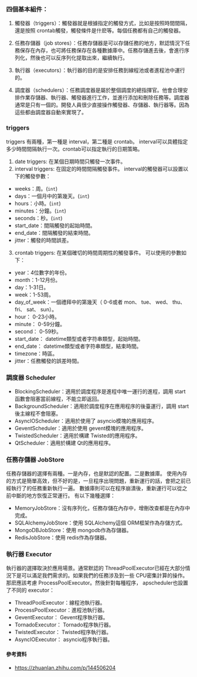 ### 四個基本組件：

1. 觸發器（triggers）：觸發器就是根據指定的觸發方式，比如是按照時間間隔，還是按照 crontab觸發，觸發條件是什麽等。每個任務都有自己的觸發器。

2. 任務存儲器（job stores）：任務存儲器是可以存儲任務的地方，默認情況下任務保存在內存，也可將任務保存在各種數據庫中。任務存儲進去後，會進行序列化，然後也可以反序列化提取出來，繼續執行。

3. 執行器（executors）：執行器的目的是安排任務到線程池或者進程池中運行的。

4. 調度器（schedulers）：任務調度器是屬於整個調度的總指揮官。他會合理安排作業存儲器、執行器、觸發器進行工作，並進行添加和刪除任務等。調度器通常是只有一個的。開發人員很少直接操作觸發器、存儲器、執行器等。因為這些都由調度器自動來實現了。


### triggers
triggers 有兩種，第一種是 interval，第二種是 crontab。
interval可以具體指定多少時間間隔執行一次。crontab可以指定執行的日期策略。

1. date triggers: 在某個日期時間只觸發一次事件。
2. interval triggers: 
在固定的時間間隔觸發事件。
interval的觸發器可以設置以下的觸發參數：

- weeks：周。(`int`)
- days：一個月中的第幾天。(`int`)
- hours：小時。(`int`)
- minutes：分鐘。(`int`)
- seconds：秒。(`int`)
- start_date：間隔觸發的起始時間。
- end_date：間隔觸發的結束時間。
- jitter：觸發的時間誤差。

3. crontab triggers:
在某個確切的時間周期性的觸發事件。
可以使用的參數如下：
- year：4位數字的年份。
- month：1-12月份。
- day：1-31日。
- week：1-53周。
- day_of_week：一個禮拜中的第幾天（ 0-6或者 mon、 tue、 wed、 thu、 fri、 sat、 sun）。
- hour： 0-23小時。
- minute： 0-59分鐘。
- second： 0-59秒。
- start_date： datetime類型或者字符串類型，起始時間。
- end_date： datetime類型或者字符串類型，結束時間。
- timezone：時區。
- jitter：任務觸發的誤差時間。

### 調度器 Scheduler
- BlockingScheduler：適用於調度程序是進程中唯一運行的進程，調用 start 函數會阻塞當前線程，不能立即返回。
- BackgroundScheduler：適用於調度程序在應用程序的後臺運行，調用 start 後主線程不會阻塞。
- AsyncIOScheduler：適用於使用了 asyncio模塊的應用程序。
- GeventScheduler：適用於使用 gevent模塊的應用程序。
- TwistedScheduler：適用於構建 Twisted的應用程序。
- QtScheduler：適用於構建 Qt的應用程序。

### 任務存儲器 JobStore
任務存儲器的選擇有兩種。一是內存，也是默認的配置。二是數據庫。
使用內存的方式是簡單高效，但不好的是，一旦程序出現問題，重新運行的話，會把之前已經執行了的任務重新執行一遍。
數據庫則可以在程序崩潰後，重新運行可以從之前中斷的地方恢復正常運行。
有以下幾種選擇：
- MemoryJobStore：沒有序列化，任務存儲在內存中，增刪改查都是在內存中完成。
- SQLAlchemyJobStore：使用 SQLAlchemy這個 ORM框架作為存儲方式。
- MongoDBJobStore：使用 mongodb作為存儲器。
- RedisJobStore：使用 redis作為存儲器。

### 執行器 Executor
執行器的選擇取決於應用場景。通常默認的 ThreadPoolExecutor已經在大部分情況下是可以滿足我們需求的。如果我們的任務涉及到一些 CPU密集計算的操作。那麽應該考慮 ProcessPoolExecutor。然後針對每種程序， apscheduler也設置了不同的 executor：

- ThreadPoolExecutor：線程池執行器。
- ProcessPoolExecutor：進程池執行器。
- GeventExecutor： Gevent程序執行器。
- TornadoExecutor： Tornado程序執行器。
- TwistedExecutor： Twisted程序執行器。
- AsyncIOExecutor： asyncio程序執行器。

#### 參考資料
- https://zhuanlan.zhihu.com/p/144506204